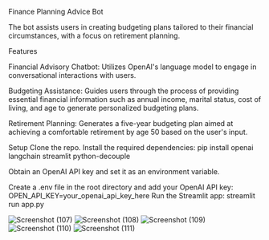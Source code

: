 Finance Planning Advice Bot

  The bot assists users in creating budgeting plans tailored to their financial circumstances, with a focus on retirement planning.

Features

  Financial Advisory Chatbot: Utilizes OpenAI's language model to engage in conversational interactions with users.

  Budgeting Assistance: Guides users through the process of providing essential financial information such as annual income, marital status, cost of living, and age to generate personalized budgeting plans.

  Retirement Planning: Generates a five-year budgeting plan aimed at achieving a comfortable retirement by age 50 based on the user's input.

Setup
  Clone the repo.
  Install the required dependencies:
         pip install openai langchain streamlit python-decouple
         
  Obtain an OpenAI API key and set it as an environment variable. 

  Create a .env file in the root directory and add your OpenAI API key:
          OPEN_API_KEY=your_openai_api_key_here
  Run the Streamlit app:
          streamlit run app.py



![Screenshot (107)](https://github.com/Fin-X-Admin/FinX-Demo/assets/164788719/6a8e0399-c9ba-49ae-9b75-65aabacf4a4a)
![Screenshot (108)](https://github.com/Fin-X-Admin/FinX-Demo/assets/164788719/68c9897e-f120-4866-99c5-4c6a80280119)
![Screenshot (109)](https://github.com/Fin-X-Admin/FinX-Demo/assets/164788719/76e4b51f-a809-4938-bfef-58463e993861)
![Screenshot (110)](https://github.com/Fin-X-Admin/FinX-Demo/assets/164788719/fea849de-51fa-40e4-9aef-a89c51cca097)
![Screenshot (111)](https://github.com/Fin-X-Admin/FinX-Demo/assets/164788719/ecc4e776-3b70-454f-af6e-77c4979303dc)

